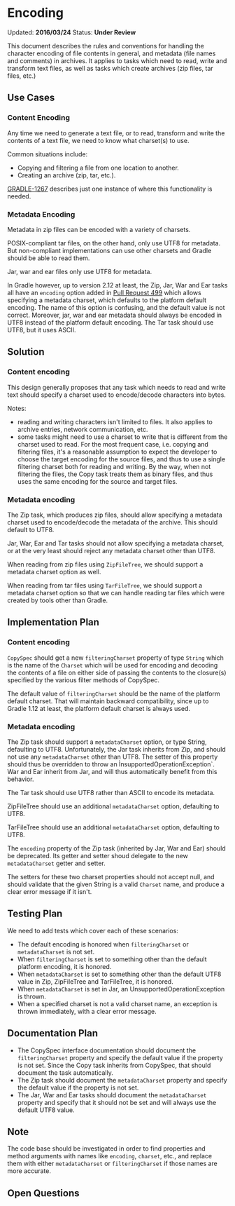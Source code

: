 # Encoding

Updated: __2016/03/24__
Status: __Under Review__

This document describes the rules and conventions for handling the character encoding of file contents in general, and metadata
(file names and comments) in archives. It applies to tasks which need to read, write and transform text files, as well as tasks which create
archives (zip files, tar files, etc.)

## Use Cases

### Content Encoding

Any time we need to generate a text file, or to read, transform and write the contents of a text file, we need to know what 
charset(s) to use.

Common situations include:

* Copying and filtering a file from one location to another.
* Creating an archive (zip, tar, etc.).

[GRADLE-1267](https://issues.gradle.org/browse/GRADLE-1267) describes just one instance of where this functionality is needed.

### Metadata Encoding

Metadata in zip files can be encoded with a variety of charsets. 

POSIX-compliant tar files, on the other hand, only use UTF8 for metadata. But non-compliant implementations can use other
charsets and Gradle should be able to read them. 

Jar, war and ear files only use UTF8 for metadata. 

In Gradle however, up to version 2.12 at least, the Zip, Jar, War and Ear tasks all have an `encoding` option added in 
[Pull Request 499](https://github.com/gradle/gradle/pull/499) which allows specifying a metadata charset, which defaults to
the platform default encoding. The name of this option is confusing, and the default value is not correct. Moreover, jar, war and ear
metadata should always be encoded in UTF8 instead of the platform default encoding. The Tar task should use UTF8, but it
uses ASCII.

## Solution

### Content encoding

This design generally proposes that any task which needs to read and write text should specify a charset used to encode/decode 
characters into bytes.

Notes:

 - reading and writing characters isn't limited to files. It also applies to archive entries, network communication, etc.
 - some tasks might need to use a charset to write that is different from the charset used to read. For the most frequent case,
   i.e. copying and filtering files, it's a reasonable assumption to expect the developer to choose the target encoding for the
   source files, and thus to use a single filtering charset both for reading and writing. By the way, when not filtering the 
   files, the Copy task treats them as binary files, and thus uses the same encoding for the source and target files.

### Metadata encoding

The Zip task, which produces zip files, should allow specifying a metadata charset used to encode/decode the metadata
of the archive. This should default to UTF8. 

Jar, War, Ear and Tar tasks should not allow specifying a metadata charset, or at the very least should reject any metadata 
charset other than UTF8.

When reading from zip files using `ZipFileTree`, we should support a metadata charset option as well.

When reading from tar files using `TarFileTree`, we should support a metadata charset option so that we can handle reading 
tar files which were created by tools other than Gradle.

## Implementation Plan

### Content encoding

`CopySpec` should get a new `filteringCharset` property of type `String` which is the name of the `Charset` which will be used for 
encoding and decoding the contents of a file on either side of passing the contents to the closure(s) specified by the various 
filter methods of CopySpec. 

The default value of `filteringCharset` should be the name of the platform default charset. That will maintain backward 
compatibility, since up to Gradle 1.12 at least, the platform default charset is always used.

### Metadata encoding

The Zip task should support a `metadataCharset` option, or type String, defaulting to UTF8. Unfortunately, the Jar task 
inherits from Zip, and should not use any `metadataCharset` other than UTF8. The setter of this property should thus be 
overridden to throw an ÌnsupportedOperationException`. War and Ear inherit from Jar, and will thus automatically benefit
from this behavior.

The Tar task should use UTF8 rather than ASCII to encode its metadata.

ZipFileTree should use an additional `metadataCharset` option, defaulting to UTF8.

TarFileTree should use an additional `metadataCharset` option, defaulting to UTF8.

The `encoding` property of the Zip task (inherited by Jar, War and Ear) should be deprecated. Its getter and setter shoud delegate 
to the new `metadataCharset` getter and setter.

The setters for these two charset properties should not accept null, and should validate that the given String is a valid `Charset` name,
and produce a clear error message if it isn't.

## Testing Plan

We need to add tests which cover each of these scenarios:

- The default encoding is honored when `filteringCharset` or `metadataCharset` is not set.
- When `filteringCharset` is set to something other than the default platform encoding, it is honored.
- When `metadataCharset` is set to something other than the default UTF8 value in Zip, ZipFileTree and TarFileTree, it is honored.
- When `metadataCharset` is set in Jar, an UnsupportedOperationException is thrown.
- When a specified charset is not a valid charset name, an exception is thrown immediately, with a clear error message.

## Documentation Plan

- The CopySpec interface documentation should document the `filteringCharset` property and specify the default value if the property is not set.
  Since the Copy task inherits from CopySpec, that should document the task automatically.
- The Zip task should document the `metadataCharset` property and specify the default value if the property is not set.
- The Jar, War and Ear tasks should document the `metadataCharset` property and specify that it should not be set and will always use the 
  default UTF8 value.

## Note

The code base should be investigated in order to find properties and method arguments with names like `encoding`, `charset`, etc., and replace them with either `metadataCharset` or `filteringCharset` if those names are more accurate.

## Open Questions

